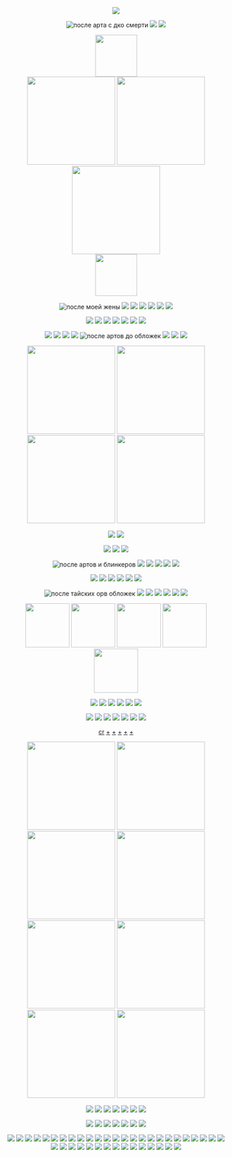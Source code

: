 <div align="center">

 ![](https://komarev.com/ghpvc/?username=G4-5LGD-SGJof03kps-sgsb&label=(O.O)&color=9c7475&style=plastic)

<div align="center">

![после арта с дко смерти](https://64.media.tumblr.com/1a355125f895a5a0f699875df0b8484f/89efc0c143c702a7-3d/s250x400/587a21232a5944fd2b1a2df1d8c7923e58f11fb2.gifv) ![](https://y2k.neocities.org/blinkiez/newbatch/self.gif) ![](https://64.media.tumblr.com/1aaf62e2688319006a9ad2ec19b9ad75/23a36561526f35ce-b1/s250x400/56efeec27c6011cc788030cb92125a951784856c.gifv)

<div align="center"> <img src="https://64.media.tumblr.com/50ac582dcbeb99e71c7f069b22bf69a8/e2f9a80a93a420ee-08/s500x750/12b9eb3918423dd992cb5b0f9c49794d6b6b6c10.pnj"height="95" />

<div align="center"> <img src="https://64.media.tumblr.com/d60438cdf8d313e50db3d18362c98d6f/1652b1bb1247a2ba-d7/s2048x3072/718def75d32e878e487a5e6a0aecbadb73066a38.jpg"height="200" /> <img src="https://64.media.tumblr.com/b48d836890bcca4c89872e96bfc5d190/5b0a5ad85a51406e-cc/s1280x1920/c80bab79e290391ef16b993713fb2155d062bcb9.jpg"height="200" /> <img src="https://64.media.tumblr.com/fcaa3b44ef75d8bc66b2d8488819d94b/efa7d0c29861f12c-ce/s2048x3072/1e36cc465db584510fbe652b8384db2679dbd93e.jpg"height="200" />

<div align="center"> <img src="https://64.media.tumblr.com/50ac582dcbeb99e71c7f069b22bf69a8/e2f9a80a93a420ee-08/s500x750/12b9eb3918423dd992cb5b0f9c49794d6b6b6c10.pnj"height="95" />

![после моей жены](https://64.media.tumblr.com/aa5795082ed26fc878856494a80ae1b7/1b8381f969116a1e-cf/s100x200/2c535aacda2693f17f388607ee4fcf0f37a34c06.gifv) ![](https://64.media.tumblr.com/c61f22d0a698882c07a950d390ab1aeb/1b8381f969116a1e-73/s100x200/d02db2ba346fc2b0496f9c95d79b5d6217f5c50e.gifv) ![](https://64.media.tumblr.com/1e4fa08c950afb44700ac9665fb2b43f/f823fde30f78d32c-8e/s100x200/07b469583939817315db5adb7e749550a935710e.gifv) ![](https://64.media.tumblr.com/d689d9ff1a5d1850eb66495045d881a6/d916ba42e9e7eac2-54/s250x400/55e252bde7898ea002d6d2dd2421c7815081f723.jpg) ![](https://64.media.tumblr.com/54302de0458a4c999ba82bc930d7030c/89efc0c143c702a7-99/s100x200/bd8d35fc4422d2f186f3c69c2b4f3c6b45ab3067.gifv) ![](https://64.media.tumblr.com/56a724fe8c8e0477ccdd4140eb727418/89efc0c143c702a7-ad/s100x200/8ae1a2aafa83b4ce800748a2fd23afb1e9a1ac8a.gifv) ![](https://64.media.tumblr.com/ffff24e28b538ae36a2224a15da9ca87/956f66a4dd7c0aae-a7/s100x200/57d0d459f59dee5da7d51e2627836045514e79a0.jpg)

 ![](https://hauntedmansion.crd.co/assets/images/gallery08/bae2bd1b.gif?v=17b74465) ![](https://64.media.tumblr.com/c0bc053497b6d2cdacf72607710c1e0c/8fac615fd97e86bd-f0/s100x200/ca200a449659e64d10031cbc0c7a92a629321182.gifv) ![](https://i.imgur.com/M70FPyt.gif) ![](https://i.imgur.com/vqU6SYQ.png) ![](https://64.media.tumblr.com/29fb0a6e64cf7fcf7f011c6db45069e9/e3653219d1396e0c-ad/s100x200/8a1aa652a115677fc316936dfdc61b63af78f7c1.gifv) ![](https://64.media.tumblr.com/3f017d5985cb869385a0ba8ee2448018/509dca664f2eb5e4-71/s100x200/a96931e62e8e96bd4217ec86e9bd625d43e7fabe.pnj) ![](https://i.imgur.com/eGi7brH.png)

![](https://hauntedmansion.crd.co/assets/images/gallery08/6054ad53_original.jpg?v=17b74465) ![](https://i.imgur.com/nbJAxiK.png) ![](https://i.imgur.com/oZi8dQw.png) ![](https://i.imgur.com/rFxE6PY.gif) ![после артов до обложек](https://64.media.tumblr.com/8e328528392d04c3012243fdd5429ae3/8bdeba2cbc867670-f8/s100x200/1ae01709863bfcfd56337aeb7190bd5815156c29.gifv) ![](https://64.media.tumblr.com/7d4fe263b3970752ac55d4f89ebc8c37/26a8b51eecf444d6-aa/s100x200/7cc8478c85802363b198cc82822c8a9f779f4c55.gifv) ![](https://64.media.tumblr.com/3b34548e10ba7a9ab1e955df30eeaae7/5f3839c1d4a4c8c5-df/s100x200/e2d0711d51f2234fb8f70180c6aa27143a4d2d6f.gifv) 
![](https://media.discordapp.net/attachments/1006272585228624032/1190052000398848151/Picsart_23-12-17_03-26-55-474.png?ex=65a0654a&is=658df04a&hm=e9275189f7fcc5603399069022416c66c584e6178f3b5131cb5b2c5a109be1b4&=&format=webp&quality=lossless&width=128&height=29) 

<p align="center"> <img src="https://64.media.tumblr.com/f71ea97a278a41fdb9ae4a51145a564b/d320397939b22284-70/s1280x1920/7e8d11b54475fae24fce0a332c09b10cfcf5a676.jpg"height="200" /> <img src="https://64.media.tumblr.com/1ba7a8b9269c28f73ca8716d4301053c/d320397939b22284-4b/s1280x1920/57e20bb2b4b21e3918ea40fbbaa039ac894d6b8b.jpg"height="200" /> 
 <img src="https://64.media.tumblr.com/2b4992445d9ed0647d45261d30d70010/d320397939b22284-34/s1280x1920/6ff52425276b1394b7a540045dd0e6bd9b68b1a7.jpg"height="200" /> <img src="https://64.media.tumblr.com/1685bde528030cbeab5b498b4d849530/d320397939b22284-9d/s1280x1920/30b67108036422561a6896eba5eb6fa9abce8142.jpg"height="200" />

 <p align="center"> <img src="https://64.media.tumblr.com/42c7958a5a5e7b2ed4bb5a96f89ec980/8f79d9f8d9f79809-35/s250x400/4751942882b49878baf29d257ada901c5ce40fd6.gifv"> <img src="https://64.media.tumblr.com/57e34141b0907673a8e3aca9ded0a937/0b03cbf48f56038c-01/s250x400/f4a75c015ed5eaeb3f32519902affee75a9731d8.gifv">

<p align="center"> <img src="https://64.media.tumblr.com/fb35ada41fbe63c67843389f5768a4ee/8336400b422a68e6-1a/s250x400/43d76c6aab974bc14c99604858ee4e0a730c87e9.gifv" /> <img src="https://64.media.tumblr.com/49668f027efdc1e77e95d1c7f5f89021/a96427dbc8edd7a8-23/s250x400/75e4fed94bc28ab1f886258d8252babc094e2ae2.gifv" /> <img src="https://y2k.neocities.org/blinkiez/newbatch/bitemeblinkie.gif" />

![после артов и блинкеров](https://autism.crd.co/assets/images/gallery05/364bbefc.png?v=69d6a439)  ![](https://64.media.tumblr.com/0bcb0a0b85b378f369e1288bfcc85329/a2c22d45d485e6f7-48/s100x200/c64212d3a7dcf09fd5e7599a624a181273f84c6f.gifv) ![](https://64.media.tumblr.com/7f06ba415f6b2fcdfeb1ed97bc137367/9a591c2777a533ae-1a/s100x200/05af04dee1ba2152d4642d876cee31c7d0d75223.pnj) ![](https://64.media.tumblr.com/3467c045e31c1c0cc178fcc5088ef616/dd7b1976f5f7f543-2e/s100x200/2f34929eb9513afe7fcf3ca70e8a74084b48bf9c.gifv) ![](https://64.media.tumblr.com/f6985e8dfc4561b63bb945e54a049a67/2f33cb600398c636-25/s250x400/bda9e3cb200fc7e871e6c1422306f295b895f4f5.gifv) ![](https://64.media.tumblr.com/48eddd33be41c7a74fb77f3fbce6704e/e16d9c3fd8438e13-67/s100x200/fb60e50a02384caf95f1a253edc57f7ccf4ade27.pnj)

![](https://64.media.tumblr.com/fad3ffc25f1d3f53516213a916dac5c8/23a36561526f35ce-d7/s100x200/baa7ee801a5d9b6aa09a83ac675bdd3b953428ba.gifv) ![](https://64.media.tumblr.com/88b485e270bdd012a838dcf83bd5bb71/61289e0d6c0c7c55-a7/s100x200/2a09d799282f870e09d07141c5eb16b2b0c23c39.pnj) ![](https://64.media.tumblr.com/35e7948428f54f5a9d024e416b2259c3/ecc09079abb54dc9-8f/s100x200/a9fd5ae465ceeefb790f4c557be2f68d055684a7.gifv) ![](https://64.media.tumblr.com/b60d29562b6324580ec207f81ffab1f1/62f416be02f70160-39/s250x400/378487990792663a97e2b2ebc4a2cb5f04171be0.pnj) ![](https://64.media.tumblr.com/565052d92a555d19d93b86440d272921/ec23ad7810d627dd-34/s100x200/e33ae867c827223fa8a7f7b6de6218c1101e7415.gifv) ![](https://64.media.tumblr.com/c5d3750ed6ebc51f4baf6958c4121adf/f06d09507e506cb1-38/s100x200/a3cf59c4341301bdca92ef3937e1318d63439d0f.gifv)

![после тайских орв обложек](https://y2k.neocities.org/stamps/tumblr_inline_pbk6zbvnsb1vjkfs0_540.png) ![](https://y2k.neocities.org/stamps/tumblr_inline_pf6muqqy6n1tjl8rj_500.gif) ![](https://y2k.neocities.org/stamps2/94df5fea899150086a606c99df8fb4ba-db3tsoo.gif) ![](https://y2k.neocities.org/stamps2/pretty_good_at_bad_decisions_stamp_by_ceiestials-d9qwvu6.png) ![](https://y2k.neocities.org/stamps2/tumblr_pbffcs5mpm1xz2nuuo6_100.png) ![](https://y2k.neocities.org/stamps2/stamp___stupid_and_gay_by_chaotic_gay-dc59uan.png) ![](https://y2k.neocities.org/stamps/tumblr_p65xsqxXBo1te4ajdo9_100.png)

<p align="center"> <img src="https://media1.tenor.com/m/VrAd9NkxV74AAAAd/orv.gif"<width="100" height="100"> <img src="https://media1.tenor.com/m/WJJ04kd7RrsAAAAC/ivanluka-lukaivan.gif"<width="100" height="100"> <img src="https://media1.tenor.com/m/V9EXxf7NBqUAAAAd/angels-of-death-zack.gif"<width="100" height="100"> <img src="https://media1.tenor.com/m/Q8WiED0CxAcAAAAd/orv.gif"<width="100" height="100"> <img src="https://media1.tenor.com/m/JEdWMiXAYP0AAAAd/ivan-alien-stage.gif"<width="100" height="100"> 

![](https://64.media.tumblr.com/5d8a2ea08dec57d40bf33e9ed402d758/7d2e6e718dc66141-60/s100x200/44000aca3e0fced6d2383b79354b13ed8f1ff70e.gifv) ![](https://64.media.tumblr.com/737e123934e4795e2438ead41fdfc42d/5dae19f76b7ce58c-71/s100x200/185c59b1ee59ffbebc8a393df6a91ec8f37cf88b.gifv) ![](https://64.media.tumblr.com/796c906f0209b86bba6fbce3299fd6d4/bf20e6d390cc0ec8-da/s100x200/237152c540779f5d092d749528ffb2b0a54b0ab4.pnj) ![](https://64.media.tumblr.com/c440261cb2d03808ccdd0fdadeb6f88c/19f85f630f9c1f37-c2/s100x200/c3e3a2fd0e7814519a138de666cb199a104db9c8.jpg) ![](https://64.media.tumblr.com/ba42e2b332de9a387d8e016df1a7189e/764cdae59382678a-90/s100x200/448db51cf03d66de6e35390f638108f4dbba00d9.gifv) ![](https://64.media.tumblr.com/7cf2310cfda97c70d2beff9b6af6bcc4/7d2e6e718dc66141-cb/s100x200/0c7b4bda177d87e65ee16fe8e9ee1ce30e46b37f.gifv)

![](https://64.media.tumblr.com/68bb9e71ec030bfeb579002c6761aa36/b3d83bbf44993478-0d/s100x200/7569b62b2f614b7c533fc147604e5ea1e17dd887.gifv) ![](https://i.imgur.com/F5OM9vA.png) ![](https://i.imgur.com/uFxvhn8.gif) ![](https://64.media.tumblr.com/b0b8182e3216c710e5c4d2251201af49/b3d83bbf44993478-9a/s100x200/00f5774708742ebfeed9ea6b5498f3f67d31b173.gifv) ![](https://64.media.tumblr.com/cc48125e658008761381e8e0862d5a9a/1923bddbf54c0100-73/s100x200/c5279542eb3d2c5205cedc21e8338d2b5cb3647a.gifv) ![](https://64.media.tumblr.com/2fb4ce7c953b2a2671eda99f50cfd41b/799706bd2b4c6bad-02/s100x200/e3a56cf1d26c3a4b03981fa3808a53fe67368beb.gifv) ![](https://supplies.ju.mp/assets/images/gallery01/53388152_original.png?v=6a50b904) 

[cr](https://x.com/salaryman_28/status/1799468585833857173) [+](https://www.tumblr.com/wildrbst/738498042214465536/based-on-this-post) [+](https://www.tumblr.com/illeoust/752394057484009472) [+](https://www.tumblr.com/navitheonly/759966023901429760) [+](https://www.tumblr.com/seiseimaru/721675924052049920) [+](https://www.tumblr.com/aceofchairs/766604786431836160/its-dangerous-to-go-alone-take-this)

<div align="center"> <img src="https://img1.picmix.com/output/pic/normal/5/3/0/8/12338035_a351f.gif"height="200" /> <img src="https://64.media.tumblr.com/071707ebf700f77c601f7083553abdfd/fe138e0fa20372c4-e7/s2048x3072/30d9ca87bbd42f223ee64959db2e988e64cf366e.pnj"height="200" /> <img src="https://64.media.tumblr.com/139be21f26ae0c988c76330586c6730e/df986b8ca25a40c2-96/s2048x3072/1db3ee2ee78ec2e9b85c0a0a7bce65fed7b2e147.jpg"height="200" > <img src="https://64.media.tumblr.com/553e1cc37d0243d92e6992cdb7117764/36215c8d255058cf-9b/s2048x3072/c7f68603e015c73cbefc6731df43c741e3ef2aeb.jpg"height="200" /> <img src="https://64.media.tumblr.com/21a784e65074f5705d2e9aed8f511c3f/8db109f1bc1a4757-19/s1280x1920/13ab7e70de325bdea39c92652e6c6cf832a792a7.pnj"height="200" /> <img src="https://64.media.tumblr.com/ca20cd42e1aec22bdf49c28ad01adae4/fca66ca3d2d70e05-f2/s1280x1920/5fbc3840efe9b21facbc573b7357548c27a02388.jpg"height="200" /> <img src="https://64.media.tumblr.com/aac92f16ed2016bc51f1b49d9726a484/fc3f31a325fbda80-dc/s2048x3072/140ab3f195c689673719de91083fbd511ef53cea.jpg"height="200" /> <img src="https://64.media.tumblr.com/7a2c79268aa0f475af5ac5d9a2a2a18c/fc2491ee91538f69-dc/s500x750/8434d6474bc4abeeadcf812353802ccea5ce78bd.pnj"height="200" />

 ![](https://64.media.tumblr.com/e235152bdf77be3a69c655f59ff9a61d/aa89517f01352cf3-16/s100x200/c9970bd14a58f74a7f8d405fdf8e9a13fbe9d793.pnj) ![](https://64.media.tumblr.com/1d2ab41dcc09ec3de272dc8efc4066e3/1923bddbf54c0100-9c/s100x200/2a0848d3d5c00faeaf797e4459a1bca74206e919.gifv) ![](https://64.media.tumblr.com/49d942d916bd0deed7a5ed1a7b4fe1d9/2c23f0333b65c60f-2d/s100x200/95def5c5065cf9c7048e6fca3f7208e583314927.gifv) ![](https://images-wixmp-ed30a86b8c4ca887773594c2.wixmp.com/f/e532b008-8e2c-433f-a147-53bd65326159/de833h8-d03abd80-b387-408b-baff-17b0d81fb982.png/v1/fill/w_99,h_56/catgender_stamp_1_by_deletebas3m3nt_de833h8-fullview.png?token=eyJ0eXAiOiJKV1QiLCJhbGciOiJIUzI1NiJ9.eyJzdWIiOiJ1cm46YXBwOjdlMGQxODg5ODIyNjQzNzNhNWYwZDQxNWVhMGQyNmUwIiwiaXNzIjoidXJuOmFwcDo3ZTBkMTg4OTgyMjY0MzczYTVmMGQ0MTVlYTBkMjZlMCIsIm9iaiI6W1t7ImhlaWdodCI6Ijw9NTYiLCJwYXRoIjoiXC9mXC9lNTMyYjAwOC04ZTJjLTQzM2YtYTE0Ny01M2JkNjUzMjYxNTlcL2RlODMzaDgtZDAzYWJkODAtYjM4Ny00MDhiLWJhZmYtMTdiMGQ4MWZiOTgyLnBuZyIsIndpZHRoIjoiPD05OSJ9XV0sImF1ZCI6WyJ1cm46c2VydmljZTppbWFnZS5vcGVyYXRpb25zIl19.U9k7hZwyGnjObeGPQ8H3bdH1Z5eaiKGz6DN3Y-xnI3I) ![](https://images-wixmp-ed30a86b8c4ca887773594c2.wixmp.com/f/58ac2165-dcd1-4a53-a988-dff595e693fb/d1cz43v-9ea5cb6b-2180-421d-bb87-eca4d1df0e8a.jpg/v1/fill/w_100,h_55,q_75,strp/stamp__support_plotting_by_xxsomeoneelsexx_d1cz43v-fullview.jpg?token=eyJ0eXAiOiJKV1QiLCJhbGciOiJIUzI1NiJ9.eyJzdWIiOiJ1cm46YXBwOjdlMGQxODg5ODIyNjQzNzNhNWYwZDQxNWVhMGQyNmUwIiwiaXNzIjoidXJuOmFwcDo3ZTBkMTg4OTgyMjY0MzczYTVmMGQ0MTVlYTBkMjZlMCIsIm9iaiI6W1t7ImhlaWdodCI6Ijw9NTUiLCJwYXRoIjoiXC9mXC81OGFjMjE2NS1kY2QxLTRhNTMtYTk4OC1kZmY1OTVlNjkzZmJcL2QxY3o0M3YtOWVhNWNiNmItMjE4MC00MjFkLWJiODctZWNhNGQxZGYwZThhLmpwZyIsIndpZHRoIjoiPD0xMDAifV1dLCJhdWQiOlsidXJuOnNlcnZpY2U6aW1hZ2Uub3BlcmF0aW9ucyJdfQ.-wrw2MWUNtwkWhYkgYQKp4eU0rjoB1ooYRnXXp68sKw) ![](https://64.media.tumblr.com/4b02e5236e78e001d72a3175b5027934/8279b7010ca4bde0-44/s250x250_c1/8881fdb26ae88243a2001e909226b2c449df92b1.gifv) ![](https://64.media.tumblr.com/4396953c03bd6909d9399d035c973645/a7e2c73ddfcb6d77-3c/s100x200/15060b5208ed27c786608c425ef21d6b709adc1e.png) 

![](https://64.media.tumblr.com/27c504151b5e728aad652f3e90b3e3a5/3bf342d5fb793082-02/s100x200/6cf4503d22e27c1046ace9ceae78cb9772ce3db2.png) ![](https://64.media.tumblr.com/75f5c54560b92fff14f1aead294e0afa/tumblr_pcps6hGVlv1xbgu08o9_100.gifv) ![](https://64.media.tumblr.com/ac55b1666a01b9faacbb7913d63e11de/014230e4e29353bf-50/s100x200/7dd33505f2f7948d3ef0007da54ec6f5388e7d9b.png) ![](https://64.media.tumblr.com/cf5936a19155f05ed861c0ce3fcbfa9c/bde6735cbb991692-db/s100x200/2f5adbe57c0a08077df844988a77c9800d5f2171.gifv) ![](https://64.media.tumblr.com/b4a3755aea7631eb30ba56b756357397/tumblr_py21cqGexn1xbgu08o6_100.png) ![](https://64.media.tumblr.com/fc33cae1c9c74d97c780ad6d42cdf4d9/tumblr_pwbn4une0B1xbgu08o1_100.gifv) ![](https://64.media.tumblr.com/be085f9c784afc4cbb95c1b3148d056e/tumblr_pcpr5eL1NL1xbgu08o7_100.gifv) 

![](https://64.media.tumblr.com/0198a276a622d1994c802c833a345627/0ba30760c2048f65-7e/s250x400/06a91a03a616f3bb10306b97ee8e6b18ab4956b5.gifv)  ![](https://64.media.tumblr.com/3b5caecc0994508720954b342b6c58a6/567275f7ff399e52-68/s250x400/c599fce5c79e4286fa59baaa822cbb265901567b.gifv)  ![](https://64.media.tumblr.com/a5490a4d663939c7196d738638fb2a6b/5ee10cf3657cb118-0a/s250x400/356437f131673f65063a10c9a4e47ca10f680bf6.gifv) ![](https://64.media.tumblr.com/cce67115194fe4827bc0a8b740a2ebfc/d3d80378d1eb2f37-81/s250x400/cf69b1dc7773b84ff79f1c855bdd1d3e3210cba3.webp) ![](https://64.media.tumblr.com/0168e5213b9d8570b76e98f4ae874bae/722a7e10bd16df71-25/s250x400/2e641865efeb6e4f71eb9311c57bf844761f4c14.gifv) ![](https://64.media.tumblr.com/2c379b1b2c17eaa43dceac69de7749c6/567275f7ff399e52-3a/s250x400/2067ec1a6bcb49280268692d413c9f9957480766.gifv) ![](https://64.media.tumblr.com/f88b271a5cb99f3a0e4b9bc3a237355f/9750248c2def1884-01/s250x400/e5153ddfcdc6a6943238bac1c9e20a69274722ce.gifv) ![]([https://i.imgur.com/992ESzd.gif](https://i.imgur.com/jAU0eC6.gif)) ![](https://64.media.tumblr.com/e8f673e7c2dc54876ffc87a5d4a70ea0/e3d74bcf0487c807-a3/s250x400/eb2a91d783cdc7b89f4b6210bbe3dc6e5e68ed16.gifv) ![](https://64.media.tumblr.com/ff5d816dacdb4449aa8e73179542d277/881896968d11e00f-a5/s250x400/6c3180cb9339fe7883babf5ab24c94e9b6742929.pnj) ![](https://64.media.tumblr.com/7cb73c51272ea8038ec71ff2d0794cdc/c45750dc5f8c4ec4-fe/s250x400/6d8797dd3a314350e2629275d771f11b4023dd3c.gifv) ![](https://64.media.tumblr.com/17252dac1c68675520b69adefa42242b/26f6392655aacdf9-bc/s250x400/b190593895fdd1ae61013ca7275cba89b823762c.gifv) ![](https://64.media.tumblr.com/6d61fb3f637c392955e822cdd1349ed9/8ee5c8d0967c3a46-44/s250x400/3b2d24df553178de57515bcdd5a9316103e02461.gifv) ![](https://64.media.tumblr.com/4408c77321a9f5fbff312fbe6de5d818/36a9110938ee33e6-7c/s250x400/f264443407f86f28224fe837d56b1798348006da.gifv) ![](https://i.imgur.com/ObAxFN7.gif) ![](https://64.media.tumblr.com/f6c63fe4966d9733e49ac8a5b0875b4f/0c112bcbfaf9b285-6d/s250x400/1c60a89e80a6ae231cab72fda54b2fe4076a8638.gifv) ![](https://64.media.tumblr.com/8f06b18be4f8bcba2fbc9a620181aaf6/a649c2f7e0fdc42c-52/s250x400/72b32e687df9f37d8e680162b85f7dd6afe68056.gifv) ![](https://64.media.tumblr.com/688c2e37caa614615d5ea247cfd56af4/e3d74bcf0487c807-c2/s250x400/7899ae1bbbacfb58fc8dce2bf860ed80c360aa34.gifv) ![](https://64.media.tumblr.com/d136f6dcae567e4dfed8700420f9eea6/23d531fb15fb3a29-6f/s250x400/446dbe5130e5f34cd0c21d5a987f0a4e8a285dc1.gifv) ![](https://64.media.tumblr.com/e6f3eb7b841fd88b2649520ee7a1b58e/9278f0da5d217a59-2f/s250x400/3e53100d29929c3b3d2d5856caf04a82510bd53e.gifv) ![](https://64.media.tumblr.com/491842bced3b03b3915e5d115be443e6/881896968d11e00f-35/s250x400/73f4170bff3b642b15eb8735f7e6fd19fb931bc9.gifv) ![](https://pix.crd.co/assets/images/gallery09/94d11c54.gif?v=ca70c28c) ![](https://pix.crd.co/assets/images/gallery09/bccc4bdf.gif?v=ca70c28c) ![](https://64.media.tumblr.com/b7c4b4211fe9465b3c3552ccbb374f0f/0b03cbf48f56038c-ce/s250x400/84e717081364a46d9040232ebcfd35a3eed087f8.gifv) ![](https://pix.crd.co/assets/images/gallery09/1e81e3ef.gif?v=ca70c28c) ![](https://pix.crd.co/assets/images/gallery09/44fde8e7.gif?v=ca70c28c) ![](https://i.imgur.com/FxyMY9a.gif) ![](https://64.media.tumblr.com/f938db286647d3fc4404282a9b4b75e4/3c3e45e2d0e56493-43/s250x400/699650c7012fcae5d89e55917ec8d0770c0a761b.gifv) ![](https://i.imgur.com/B1WKA4K.gif) ![](https://i.imgur.com/GVRp2VV.gif) ![](https://64.media.tumblr.com/48c1fb0da3d9cbfb6e900fd690df3d29/9750248c2def1884-e6/s250x400/6840d8a47f026143521c6e97abec3502d4f2c800.gifv) ![](https://y2k.neocities.org/blinkiez/1557044guouyvicm5.gif) ![](https://y2k.neocities.org/blinkiez/tumblr_pc7kdbMIVm1w08yg0o6_250.gif) ![](https://y2k.neocities.org/blinkiez/536764x7k3dpib5i.gif) ![](https://y2k.neocities.org/blinkiez/tumblr_inline_pf9piaZVjo1vr4rc0_500.gif) ![](https://64.media.tumblr.com/e2ed74146ce567cb4887d833798c1bca/4cdc60c64d8dc7fd-5e/s250x400/71fbae6164c7ba9aa73a18fdc10da6765e3a5bbd.gifv) ![](https://64.media.tumblr.com/dbdb9c28297408b0b2413795b61602e2/c45750dc5f8c4ec4-c9/s250x400/3a463cc341510d1b86babe4e94d9184bbfbf28f5.gifv) ![](https://64.media.tumblr.com/b9e80093b0f56646aaf107959535e121/44b88cdeb699e68c-75/s250x400/9e9a8455abb47a295a38a55737055e3090950d44.gifv) ![](https://64.media.tumblr.com/1dbeff682df119f8b680b431ad9024f2/0ba30760c2048f65-c7/s250x400/515257cf5e1f2b1ccf748621b7721531873145e5.gifv) ![](https://i.imgur.com/gtSNvfO.gif)
